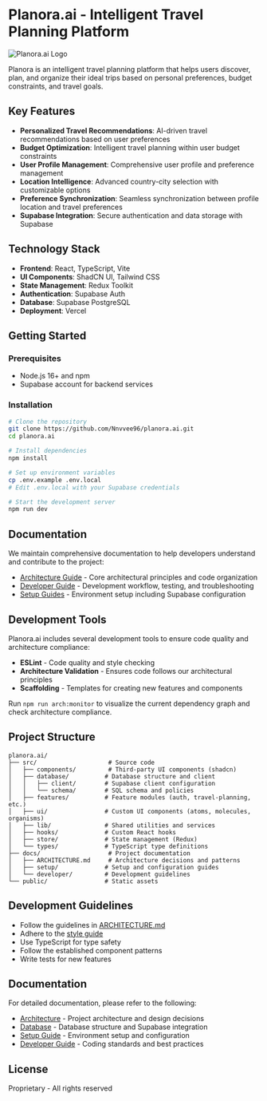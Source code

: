 # Planora.ai - Intelligent Travel Planning Platform

![Planora.ai Logo](https://placehold.co/600x200/1c2331/ffffff?text=Planora.ai)

Planora is an intelligent travel planning platform that helps users discover, plan, and organize their ideal trips based on personal preferences, budget constraints, and travel goals.

## Key Features

- **Personalized Travel Recommendations**: AI-driven travel recommendations based on user preferences
- **Budget Optimization**: Intelligent travel planning within user budget constraints
- **User Profile Management**: Comprehensive user profile and preference management
- **Location Intelligence**: Advanced country-city selection with customizable options
- **Preference Synchronization**: Seamless synchronization between profile location and travel preferences
- **Supabase Integration**: Secure authentication and data storage with Supabase

## Technology Stack

- **Frontend**: React, TypeScript, Vite
- **UI Components**: ShadCN UI, Tailwind CSS
- **State Management**: Redux Toolkit
- **Authentication**: Supabase Auth
- **Database**: Supabase PostgreSQL
- **Deployment**: Vercel

## Getting Started

### Prerequisites

- Node.js 16+ and npm
- Supabase account for backend services

### Installation

```bash
# Clone the repository
git clone https://github.com/Nnvvee96/planora.ai.git
cd planora.ai

# Install dependencies
npm install

# Set up environment variables
cp .env.example .env.local
# Edit .env.local with your Supabase credentials

# Start the development server
npm run dev
```

## Documentation

We maintain comprehensive documentation to help developers understand and contribute to the project:

- [Architecture Guide](./docs/ARCHITECTURE.md) - Core architectural principles and code organization
- [Developer Guide](./docs/developer/guide.md) - Development workflow, testing, and troubleshooting
- [Setup Guides](./docs/setup/) - Environment setup including Supabase configuration

## Development Tools

Planora.ai includes several development tools to ensure code quality and architecture compliance:

- **ESLint** - Code quality and style checking
- **Architecture Validation** - Ensures code follows our architectural principles
- **Scaffolding** - Templates for creating new features and components

Run `npm run arch:monitor` to visualize the current dependency graph and check architecture compliance.

## Project Structure

```
planora.ai/
├── src/                    # Source code
│   ├── components/         # Third-party UI components (shadcn)
│   ├── database/          # Database structure and client
│   │   ├── client/        # Supabase client configuration
│   │   └── schema/        # SQL schema and policies
│   ├── features/          # Feature modules (auth, travel-planning, etc.)
│   ├── ui/                # Custom UI components (atoms, molecules, organisms)
│   ├── lib/               # Shared utilities and services
│   ├── hooks/             # Custom React hooks
│   ├── store/             # State management (Redux)
│   └── types/             # TypeScript type definitions
├── docs/                   # Project documentation
│   ├── ARCHITECTURE.md     # Architecture decisions and patterns
│   ├── setup/             # Setup and configuration guides
│   └── developer/         # Development guidelines
└── public/                # Static assets
```

## Development Guidelines

- Follow the guidelines in [ARCHITECTURE.md](docs/ARCHITECTURE.md)
- Adhere to the [style guide](docs/developer/styleguide.md)
- Use TypeScript for type safety
- Follow the established component patterns
- Write tests for new features

## Documentation

For detailed documentation, please refer to the following:

- [Architecture](docs/ARCHITECTURE.md) - Project architecture and design decisions
- [Database](docs/database/DATABASE.md) - Database structure and Supabase integration
- [Setup Guide](docs/setup/) - Environment setup and configuration
- [Developer Guide](docs/developer/) - Coding standards and best practices

## License

Proprietary - All rights reserved
